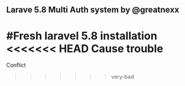 ## Larave 5.8 Multi Auth system by @greatnexx
#Fresh laravel 5.8 installation 
<<<<<<< HEAD
Cause trouble
=======
Conflict
>>>>>>> very-bad
